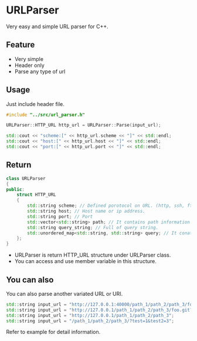 # URLParser
Very easy and simple URL parser for C++.

## Feature
* Very simple
* Header only
* Parse any type of url

## Usage
Just include header file.

```C++
#include "../src/url_parser.h"

URLParser::HTTP_URL http_url = URLParser::Parse(input_url);

std::cout << "scheme:[" << http_url.scheme << "]" << std::endl;
std::cout << "host:[" << http_url.host << "]" << std::endl;
std::cout << "port:[" << http_url.port << "]" << std::endl;
```

## Return
```C++
class URLParser
{
public:
	struct HTTP_URL
	{
		std::string scheme; // Defined porotocol on URL. (http, ssh, ftp... etc.)
		std::string host; // Host name or ip address.
		std::string port; // Port
		std::vector<std::string> path; // It contains path information that partitioned. (path_1, path_2...)
		std::string query_string; // Full of query string.
		std::unordered_map<std::string, std::string> query; // It conatains query information. That made up of key, value pair.
	};
}
```
* URLParser is return HTTP_URL structure under URLParser class.
* You can access and use member variable in this structure.

## You can also
You can also parse another variated URL or URI.
```C++
std::string input_url = "http://127.0.0.1:40000/path_1/path_2/path_3/foo.git?test=1&test2=3";
std::string input_url = "http://127.0.0.1/path_1/path_2/path_3/foo.git?test=1&test2=3";
std::string input_url = "http://127.0.0.1/path_1/path_2/path_3";
std::string input_url = "/path_1/path_2/path_3/?test=1&test2=3";
```

Refer to example for detail information.
